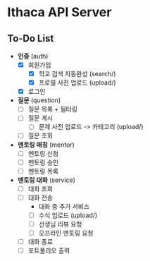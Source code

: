 # Ithaca API Server

## To-Do List

- **인증** (auth)
    - [x] 회원가입
        - [x] 학교 검색 자동완성 (search/)
        - [x] 프로필 사진 업로드 (upload/)
    - [x] 로그인
- **질문** (question)
    - [ ] 질문 목록 + 필터링
    - [ ] 질문 게시
        - [ ] 문제 사진 업로드 -> 카테고리 (upload/)
    - [ ] 질문 조회
- **멘토링 매칭** (mentor)
    - [ ] 멘토링 신청
    - [ ] 멘토링 승인
    - [ ] 멘토링 목록
- **멘토링 대화** (service)
    - [ ] 대화 조회
    - [ ] 대화 전송
        - 대화 중 추가 서비스
        - [ ] 수식 업로드 (upload/)
        - [ ] 선생님 리뷰 요청
        - [ ] 오프라인 멘토링 요청
    - [ ] 대화 종료
    - [ ] 포트폴리오 출력
